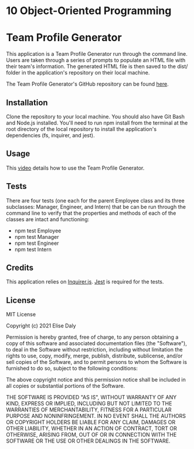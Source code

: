 # 10 Object-Oriented Programming
# Team Profile Generator

This application is a Team Profile Generator run through the command line. Users are taken through a series of prompts to populate an HTML file with their team's information. The generated HTML file is then saved to the dist/ folder in the application's repository on their local machine.

The Team Profile Generator's GitHub repository can be found [here](https://github.com/elisesamanthadaly/10-Object-Oriented-Programming).


## Installation
Clone the repository to your local machine. You should also have Git Bash and Node.js installed. You'll need to run npm install from the terminal at the root directory of the local repository to install the application's dependencies (fs, inquirer, and jest).


## Usage

This [video](https://drive.google.com/file/d/17A7vRmXZjj_CWxhBL6mbWV8u1gmC_txt/view?usp=sharing) details how to use the Team Profile Generator.


## Tests

There are four tests (one each for the parent Employee class and its three subclasses: Manager, Engineer, and Intern) that be can be run through the command line to verify that the properties and methods of each of the classes are intact and functioning:
* npm test Employee
* npm test Manager
* npm test Engineer
* npm test Intern


## Credits

This application relies on [Inquirer.js](https://www.npmjs.com/package/inquirer). [Jest](https://www.npmjs.com/package/jest) is required for the tests.


## License

MIT License

Copyright (c) 2021 Elise Daly

Permission is hereby granted, free of charge, to any person obtaining a copy
of this software and associated documentation files (the "Software"), to deal
in the Software without restriction, including without limitation the rights
to use, copy, modify, merge, publish, distribute, sublicense, and/or sell
copies of the Software, and to permit persons to whom the Software is
furnished to do so, subject to the following conditions:

The above copyright notice and this permission notice shall be included in all
copies or substantial portions of the Software.

THE SOFTWARE IS PROVIDED "AS IS", WITHOUT WARRANTY OF ANY KIND, EXPRESS OR
IMPLIED, INCLUDING BUT NOT LIMITED TO THE WARRANTIES OF MERCHANTABILITY,
FITNESS FOR A PARTICULAR PURPOSE AND NONINFRINGEMENT. IN NO EVENT SHALL THE
AUTHORS OR COPYRIGHT HOLDERS BE LIABLE FOR ANY CLAIM, DAMAGES OR OTHER
LIABILITY, WHETHER IN AN ACTION OF CONTRACT, TORT OR OTHERWISE, ARISING FROM,
OUT OF OR IN CONNECTION WITH THE SOFTWARE OR THE USE OR OTHER DEALINGS IN THE
SOFTWARE.

